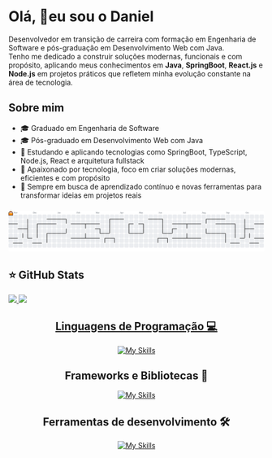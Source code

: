 <h1 align="left">Olá, 👋eu sou o Daniel</h1>

<p align="left">
 Desenvolvedor em transição de carreira com formação em Engenharia de Software e pós-graduação em Desenvolvimento Web com Java. <br>
 Tenho me dedicado a construir soluções modernas, funcionais e com propósito, aplicando meus conhecimentos em <strong>Java</strong>, <strong>SpringBoot</strong>, <strong>React.js</strong> e <strong>Node.js</strong> em projetos práticos que refletem minha evolução constante na área de tecnologia.
</p>

## Sobre mim

- 🎓 Graduado em Engenharia de Software
- 🎓 Pós-graduado em Desenvolvimento Web com Java
- 🧪 Estudando e aplicando tecnologias como SpringBoot, TypeScript, Node.js, React e arquitetura fullstack
- 🚀 Apaixonado por tecnologia, foco em criar soluções modernas, eficientes e com propósito
- 🌱 Sempre em busca de aprendizado contínuo e novas ferramentas para transformar ideias em projetos reais

###

<picture>
  <source media="(prefers-color-scheme: dark)" srcset="https://raw.githubusercontent.com/danielMonteiro84/danielMonteiro84/output/pacman-contribution-graph-dark.svg">
  <source media="(prefers-color-scheme: light)" srcset="https://raw.githubusercontent.com/danielMonteiro84/danielMonteiro84/output/pacman-contribution-graph.svg">
  <img alt="pacman contribution graph" src="https://raw.githubusercontent.com/danielMonteiro84/danielMonteiro84/output/pacman-contribution-graph.svg">
</picture>

## ⭐ GitHub Stats
<a href="https://github.com/danielMonteiro84">
  <img height="180em" src="https://github-readme-stats.vercel.app/api?username=danielMonteiro84&show_icons=true&theme=radical&include_all_commits=true&count_private=true"/>
  <img height="180em" src="https://github-readme-stats.vercel.app/api/top-langs/?username=danielMonteiro84&layout=compact&langs_count=6&theme=radical"/>
<div align="center">

## Linguagens de Programação 💻

  [![My Skills](https://skillicons.dev/icons?i=java,js,ts,mysql,html,css,powershell)](https://skillicons.dev)

## Frameworks e Bibliotecas 🧩

  [![My Skills](https://skillicons.dev/icons?i=react,next.js,spring,tailwind,jest,nodejs)](https://skillicons.dev)

## Ferramentas de desenvolvimento 🛠️

  [![My Skills](https://skillicons.dev/icons?i=aws,docker,eclipse,git,github,npm,pnpm,visualstudio,vscode,vite)](https://skillicons.dev)







